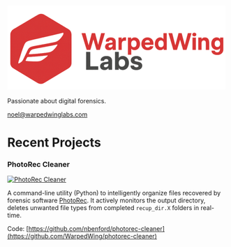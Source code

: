 [![WarpedWing Labs](https://raw.githubusercontent.com/WarpedWing/WarpedWing/refs/heads/main/WarpedWingLabsLogo_Horizontal_Compressed_W500_blur.png)](https://github.com/WarpedWing/)

Passionate about digital forensics.

[noel@warpedwinglabs.com](mailto:noel@warpedwinglabs.com)
<br/>

# Recent Projects

### PhotoRec Cleaner

[![PhotoRec Cleaner](https://i.imgur.com/NaiEfDp.png)](https://github.com/WarpedWing/photorec-cleaner)

A command-line utility (Python) to intelligently organize files recovered by forensic software [PhotoRec](https://www.cgsecurity.org/wiki/PhotoRec). It actively monitors the output directory, deletes unwanted file types from completed `recup_dir.X` folders in real-time.

Code: [https://github.com/nbenford/photorec-cleaner](https://github.com/WarpedWing/photorec-cleaner)
<br/>
<br/>
